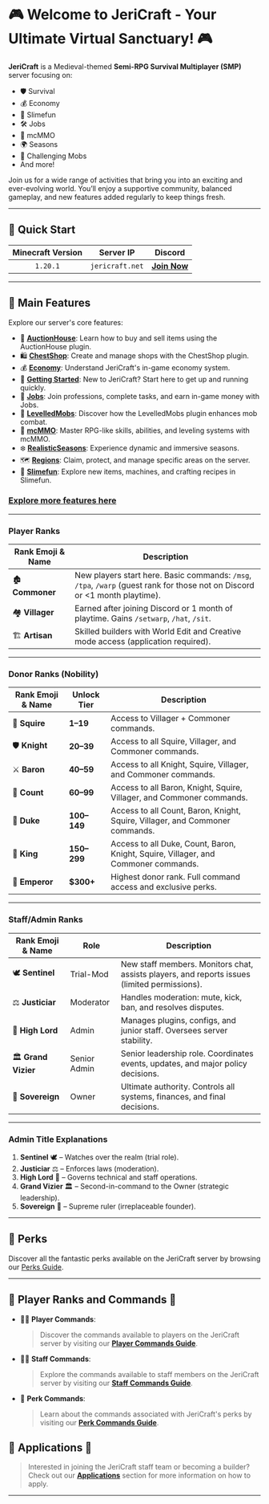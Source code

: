 # 🎮 Welcome to JeriCraft - Your Ultimate Virtual Sanctuary! 🎮

**JeriCraft** is a Medieval-themed **Semi-RPG Survival Multiplayer (SMP)** server focusing on:

- 🛡️ Survival
- 💰 Economy
- 🔮 Slimefun
- 🛠️ Jobs
- 🎯 mcMMO
- 🌍 Seasons
- 💪 Challenging Mobs
- And more!

Join us for a wide range of activities that bring you into an exciting and ever-evolving world. You’ll enjoy a
supportive community, balanced gameplay, and new features added regularly to keep things fresh.

---

## 🚀 Quick Start

| **Minecraft Version** |  **Server IP**  |                  **Discord**                  |
|:---------------------:|:---------------:|:---------------------------------------------:|
|       `1.20.1`        | `jericraft.net` | [**Join Now**](https://discord.gg/wuVcM9AZrr) |

---

## 📝 Main Features

Explore our server's core features:

- 📢 [**AuctionHouse**](/MINECRAFT/guides/AuctionHouse.md): Learn how to buy and sell items using the AuctionHouse
  plugin.
- 🛍️ [**ChestShop**](/MINECRAFT/guides/ChestShop.md): Create and manage shops with the ChestShop plugin.
- 💰 [**Economy**](/MINECRAFT/guides/Economy.md): Understand JeriCraft's in-game economy system.
- 🌟 [**Getting Started**](/MINECRAFT/guides/GettingStarted.md): New to JeriCraft? Start here to get up and running
  quickly.
- 💼 [**Jobs**](/MINECRAFT/guides/Jobs.md): Join professions, complete tasks, and earn in-game money with Jobs.
- 🦾 [**LevelledMobs**](/MINECRAFT/guides/LevelledMobs.md): Discover how the LevelledMobs plugin enhances mob combat.
- 🔱 [**mcMMO**](/MINECRAFT/guides/mcMMO.md): Master RPG-like skills, abilities, and leveling systems with mcMMO.
- ❄️ [**RealisticSeasons**](/MINECRAFT/guides/RealisticSeasons.md): Experience dynamic and immersive seasons.
- 🗺️ [**Regions**](/MINECRAFT/guides/Regions.md): Claim, protect, and manage specific areas on the server.
- 🧪 [**Slimefun**](/MINECRAFT/guides/Slimefun.md): Explore new items, machines, and crafting recipes in Slimefun.

### [Explore more features here](/MINECRAFT/features/features.md)

---

### Player Ranks

| Rank Emoji & Name | Description                                                                                                                 |  
|-------------------|-----------------------------------------------------------------------------------------------------------------------------|  
| 🏚️ **Commoner**  | New players start here. Basic commands: `/msg`, `/tpa`, `/warp` (guest rank for those not on Discord or <1 month playtime). |  
| 🏘️ **Villager**  | Earned after joining Discord or 1 month of playtime. Gains `/setwarp`, `/hat`, `/sit`.                                      |  
| 🏗️ **Artisan**   | Skilled builders with World Edit and Creative mode access (application required).                                           |  

---

### Donor Ranks (Nobility)

| Rank Emoji & Name | Unlock Tier   | Description                                                                        |  
|-------------------|---------------|------------------------------------------------------------------------------------|  
| 📜 **Squire**     | **$1–$19**    | Access to Villager + Commoner commands.                                            |  
| 🛡️ **Knight**    | **$20–$39**   | Access to all Squire, Villager, and Commoner commands.                             |  
| ⚔️ **Baron**      | **$40–$59**   | Access to all Knight, Squire, Villager, and Commoner commands.                     |  
| 💎 **Count**      | **$60–$99**   | Access to all Baron, Knight, Squire, Villager, and Commoner commands.              |  
| 🏰 **Duke**       | **$100–$149** | Access to all Count, Baron, Knight, Squire, Villager, and Commoner commands.       |  
| 👑 **King**       | **$150–$299** | Access to all Duke, Count, Baron, Knight, Squire, Villager, and Commoner commands. |  
| 🌟 **Emperor**    | **$300+**     | Highest donor rank. Full command access and exclusive perks.                       |  

---

### Staff/Admin Ranks

| Rank Emoji & Name    | Role         | Description                                                                                  |  
|----------------------|--------------|----------------------------------------------------------------------------------------------|  
| 🕊️ **Sentinel**     | Trial-Mod    | New staff members. Monitors chat, assists players, and reports issues (limited permissions). |  
| ⚖️ **Justiciar**     | Moderator    | Handles moderation: mute, kick, ban, and resolves disputes.                                  |  
| 🔱 **High Lord**     | Admin        | Manages plugins, configs, and junior staff. Oversees server stability.                       |  
| 🏛️ **Grand Vizier** | Senior Admin | Senior leadership role. Coordinates events, updates, and major policy decisions.             |  
| 🌌 **Sovereign**     | Owner        | Ultimate authority. Controls all systems, finances, and final decisions.                     |  

---

### **Admin Title Explanations**

1. **Sentinel** 🕊️ – Watches over the realm (trial role).
2. **Justiciar** ⚖️ – Enforces laws (moderation).
3. **High Lord** 🔱 – Governs technical and staff operations.
4. **Grand Vizier** 🏛️ – Second-in-command to the Owner (strategic leadership).
5. **Sovereign** 🌌 – Supreme ruler (irreplaceable founder).

---

## 🎁 Perks

Discover all the fantastic perks available on the JeriCraft server by browsing
our [Perks Guide](/MINECRAFT/webstore/store.md).

---

## 👥 Player Ranks and Commands 👥

- 👨‍💼 **Player Commands**:
  > Discover the commands available to players on the JeriCraft server by visiting
  our [**Player Commands Guide**](/MINECRAFT/commands/PLAYER-COMMANDS.md).

- 👨‍💼 **Staff Commands**:
  > Explore the commands available to staff members on the JeriCraft server by visiting
  our [**Staff Commands Guide**](/MINECRAFT/commands/STAFF-COMMANDS.md).

- 🌟 **Perk Commands**:
  > Learn about the commands associated with JeriCraft's perks by visiting
  our [**Perk Commands Guide**](/MINECRAFT/commands/PLAYER-COMMANDS.md).

## 📝 Applications 📝

> Interested in joining the JeriCraft staff team or becoming a builder? Check out
> our [**Applications**](https://github.com/Chalwk/JeriCraftDocs/issues/new/choose) section for more information on how
> to apply.

---